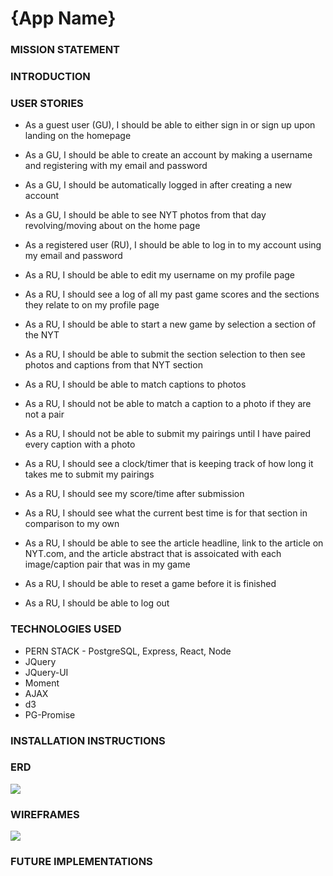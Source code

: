 # {App Name} #

### MISSION STATEMENT ###

### INTRODUCTION ###

### USER STORIES ###

* As a guest user (GU), I should be able to either sign in or sign up upon landing on the homepage
* As a GU, I should be able to create an account by making a username and registering with my email and password
* As a GU, I should be automatically logged in after creating a new account
* As a GU, I should be able to see NYT photos from that day revolving/moving about on the home page 

* As a registered user (RU), I should be able to log in to my account using my email and password
* As a RU, I should be able to edit my username on my profile page
* As a RU, I should see a log of all my past game scores and the sections they relate to on my profile page 
* As a RU, I should be able to start a new game by selection a section of the NYT
* As a RU, I should be able to submit the section selection to then see photos and captions from that NYT section 
* As a RU, I should be able to match captions to photos
* As a RU, I should not be able to match a caption to a photo if they are not a pair 
* As a RU, I should not be able to submit my pairings until I have paired every caption with a photo
* As a RU, I should see a clock/timer that is keeping track of how long it takes me to submit my pairings
* As a RU, I should see my score/time after submission
* As a RU, I should see what the current best time is for that section in comparison to my own
* As a RU, I should be able to see the article headline, link to the article on NYT.com, and the article abstract that is assoicated with each image/caption pair that was in my game  
* As a RU, I should be able to reset a game before it is finished
* As a RU, I should be able to log out

### TECHNOLOGIES USED ###
* PERN STACK - PostgreSQL, Express, React, Node 
* JQuery
* JQuery-UI
* Moment
* AJAX
* d3
* PG-Promise

### INSTALLATION INSTRUCTIONS ###

### ERD ###
![](./nytphoto.png)

### WIREFRAMES ###
![](./wireframes.png)

### FUTURE IMPLEMENTATIONS ###
